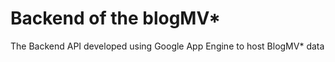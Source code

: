 Backend of the blogMV*
=======

The Backend API developed using Google App Engine to host BlogMV* data
